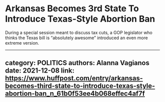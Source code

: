 # Arkansas Becomes 3rd State To Introduce Texas-Style Abortion Ban

During a special session meant to discuss tax cuts, a GOP legislator who thinks the Texas bill is “absolutely awesome” introduced an even more extreme version.

---
category: POLITICS
authors: Alanna Vagianos
date: 2021-12-08
link: https://www.huffpost.com/entry/arkansas-becomes-third-state-to-introduce-texas-style-abortion-ban_n_61b0f53ee4b068effec4af7f
---
